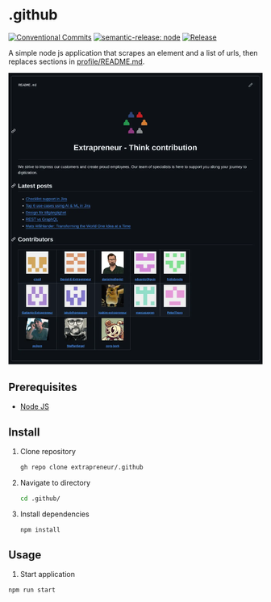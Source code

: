 # .github

[![Conventional Commits](https://img.shields.io/badge/Conventional%20Commits-1.0.0-yellow.svg)](https://conventionalcommits.org)
[![semantic-release: node](https://img.shields.io/badge/semantic--release-node-e10079?logo=semantic-release)](https://github.com/semantic-release/semantic-release)
[![Release](https://github.com/extrapreneur/.github/actions/workflows/release.yml/badge.svg)](https://github.com/extrapreneur/.github/actions/workflows/release.yml)

A simple node js application that scrapes an element and a list of urls, then replaces sections in [profile/README.md](./profile/README.md).

<center>
  <img width="640" src="docs/images/screenshot.webp" alt="Screenshot">
</center>

## Prerequisites

- [Node JS](https://nodejs.org/en/download/package-manager)

## Install

1. Clone repository

   ```bash
   gh repo clone extrapreneur/.github
   ```

1. Navigate to directory

   ```bash
   cd .github/
   ```

1. Install dependencies

   ```bash
   npm install
   ```

## Usage

1. Start application

```bash
npm run start
```
